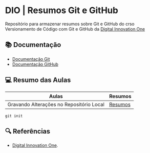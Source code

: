 
# DIO | Resumos Git e GitHub

Repositório para armazenar resumos sobre Git e GitHub do crso Versionamento de Código com Git e GitHub da [Digital Innovation One](https://www.dio.me)

## 📚 Documentação 
- [Documentação Git](https://git.scm.com/doc)
- [Documentação GitHub](https://docs.github.com)

## 💻 Resumo das  Aulas

| Aulas | Resumos |
|------|---------|
| Gravando Alterações no Repositório Local | [Resumos]()|

```
git init 
```

## 🔍 Referências
- [Digital Innovation One]().